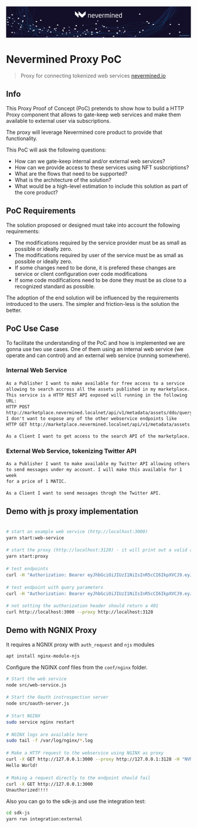 [![banner](https://raw.githubusercontent.com/nevermined-io/assets/main/images/logo/banner_logo.png)](https://nevermined.io)

# Nevermined Proxy PoC

> Proxy for connecting tokenized web services
> [nevermined.io](https://nevermined.io)

## Info

This Proxy Proof of Concept (PoC) pretends to show how to build a HTTP Proxy component that allows
to gate-keep web services and make them available to external user via subscriptions.

The proxy will leverage Nevermined core product to provide that functionality.

This PoC will ask the following questions:

- How can we gate-keep internal and/or external web services?
- How can we provide access to these services using NFT susbcriptions?
- What are the flows that need to be supported?
- What is the architecture of the solution?
- What would be a high-level estimation to include this solution as part of the core product?

## PoC Requirements

The solution proposed or designed must take into account the following requirements:

- The modifications required by the service provider must be as small as possible or ideally zero.
- The modifications required by user of the service must be as small as possible or ideally zero.
- If some changes need to be done, it is prefered these changes are service or client configuration over code modifications
- If some code modifications need to be done they must be as close to a recognized standard as possible.

The adoption of the end solution will be influenced by the requirements introduced to the users. The simpler and
friction-less is the solution the better.

## PoC Use Case

To facilitate the understanding of the PoC and how is implemented we are gonna use two use cases.
One of them using an internal web service (we operate and can control) and an external web service (running somewhere).

### Internal Web Service

```
As a Publisher I want to make available for free access to a service allowing to search accross all the assets published in my marketplace.
This service is a HTTP REST API exposed will running in the following URL:
HTTP POST http://marketplace.nevermined.localnet/api/v1/metadata/assets/ddo/query
I don't want to expose any of the other webservice endpoints like
HTTP GET http://marketplace.nevermined.localnet/api/v1/metadata/assets

As a Client I want to get access to the search API of the marketplace.
```

### External Web Service, tokenizing Twitter API

```
As a Publisher I want to make available my Twitter API allowing others to send messages under my account. I will make this available for 1 week
for a price of 1 MATIC.

As a Client I want to send messages throgh the Twitter API.
```

## Demo with js proxy implementation

```bash

# start an example web service (http://localhost:3000)
yarn start:web-service

# start the proxy (http://localhost:3128) - it will print out a valid access token
yarn start:proxy

# test endpoints
curl -H "Authorization: Bearer eyJhbGciOiJIUzI1NiIsInR5cCI6IkpXVCJ9.eyJ0YXJnZXQiOiJodHRwOi8vMTI3LjAuMC4xOjMwMDAiLCJpYXQiOjE2NzUyNTMxMTEsImV4cCI6MTY3NTI4MTkxMX0.zXYblmhQRDoTS-PnhImgDH8yFbjFoxjJVD46G0FdW1o" http://localhost:3000 --proxy http://localhost:3128

# test endpoint with query parameters
curl -H "Authorization: Bearer eyJhbGciOiJIUzI1NiIsInR5cCI6IkpXVCJ9.eyJ0YXJnZXQiOiJodHRwOi8vMTI3LjAuMC4xOjMwMDAiLCJpYXQiOjE2NzUyNTMxMTEsImV4cCI6MTY3NTI4MTkxMX0.zXYblmhQRDoTS-PnhImgDH8yFbjFoxjJVD46G0FdW1o" http://localhost:3000/sum?a=1&b=2 --proxy http://localhost:3128

# not setting the authorization header should return a 401
curl http://localhost:3000 --proxy http://localhost:3128
```

## Demo with NGNIX Proxy

It requires a NGNIX proxy with `auth_request` and `njs` modules

```bash
apt install nginx-module-njs
```

Configure the NGINX conf files from the `conf/nginx` folder.

```bash
# Start the web service
node src/web-service.js

# Start the Oauth instrospection server
node src/oauth-server.js

# Start NGINX
sudo service nginx restart

# NGINX logs are available here
sudo tail -f /var/log/nginx/*.log

# Make a HTTP request to the webservice using NGINX as proxy
curl -X GET http://127.0.0.1:3000 --proxy http://127.0.0.1:3128 -H "NVM-Authorization: Bearer eyJhbGciOiJkaXIiLCJlbmMiOiJBMTI4Q0JDLUhTMjU2In0..TUhN0_EMCB2vDUF1cK1FAw.rFhU4azbNPeiWyhhrpICDmEbvjvYxMRoCR7b9Xbmx3V1e7Wv6HyfrMdJ37IBrxECBbUPeGZZUBa4IHOkwtvOlY9EkTh_OVyIVYA80VnWKB1LpwXUn6oMhxBetues_ToxEQKKi7RgGggAOdk9n9AASOD31rFb2ozbwvSpu7EqyRrexfjBtryzI1SfBkjQARlgw1NBoqMXWBFDiLL4pvR7GpHPPEasNbyOpr9avDtJ9-LXGVl__wYR4E2ksVhzw1QL3zO-l6cPWVzTV8MK_YEmaA.YuDjoCrPVjl19dzCDsn_iQ"
Hello World!

# Making a request directly to the endpoint should fail
curl -X GET http://127.0.0.1:3000
Unauthorized!!!!

```

Also you can go to the sdk-js and use the integration test:

```bash
cd sdk-js
yarn run integration:external
```
